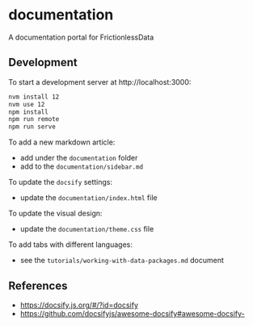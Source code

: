# documentation

A documentation portal for FrictionlessData

## Development

To start a development server at http://localhost:3000:

```bash
nvm install 12
nvm use 12
npm install
npm run remote
npm run serve
```

To add a new markdown article:
- add under the `documentation` folder
- add to the `documentation/sidebar.md`

To update the `docsify` settings:
- update the `documentation/index.html` file

To update the visual design:
- update the `documentation/theme.css` file

To add tabs with different languages:
- see the `tutorials/working-with-data-packages.md` document

## References

- https://docsify.js.org/#/?id=docsify
- https://github.com/docsifyjs/awesome-docsify#awesome-docsify-
